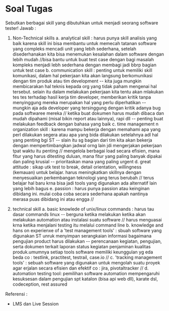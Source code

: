 # Soal Tugas
Sebutkan berbagai skill yang dibutuhkan untuk menjadi seorang software tester!
Jawab : 
1. Non-Technical skills
a. analytical skill : harus punya skill analisis yang baik karena skill ini bisa membantu untuk memecah tatanan software yang compleks mencadi unit yang lebih sederhana, setelah disederhanakan kita bisa menemukan kesalahan dalam software dengan lebih mudah
//bisa bantu untuk buat test case dengan bagi masalah kompleks menjadi lebh sederhana dengan membagi jadi bbrp bagian untuk test case
b. communication skill : penting untuk memiliki skill komunikasi, dalam hal pekerjaan kita akan langsung berkomunikasi dengan tim produk atau tim development -- kita juga mungkin membicarakan hal teknis kepada org yang tidak paham mengenai hal tersebut. selain itu dalam melakukan pekerjaan kita tentu akan mlakukan tes tes terhadap hasil kerja tim developer, memberikan kritik tanpa menyinggung mereka merupakan hal yang perlu diperhatikan -- mungkin aja ada developer yang tersinggung dengan kritik adanya bug pada softwaree mereka
// ketika buat dokumen harus mudah dibaca dan mudah dipahami (misal bikin report atau lainnya), rapi dll -- penting buat melakukan feedback dengan bahasa yang baik
c. time management n organization skill : karena mampu bekerja dengan memahami apa yang perl dilakukan segera atau apa yang bida dilakukan setelahnya adl hal yang penting bgi ST -- slain itu sg bagian dari tim kita akan bekerja dengan mempertimbangkan jadwal orng lain jdi mengerjakan pekerjaan tpat waktu itu penting
// mengelola berbagai load secara efisien, mana fitur yang harus ditesting duluan, mana fitur yang paling banyak dipakai dan paling krusial -- prioritaskan mana yang paling urgent
d. great attitude : sikap utk test to break, detail orientation, willingness (kemauan) untuk belajar. harus meningkatkan skillnya dengan menyesuaikan perkembangan teknologi yang terus berubah
// terus belajar hal baru krna bisa jadi tools yang digunakan ada alternatif lain yang lebih bagus 
e. passion :  harus punya passion atau keinginan dibidang ini. mulai coba coba secara sederhana apakah nantinya merasa puas dibidang ini atau engga
//

2. technical skill
a. basic knowlede of unix/linux commands : harus tau dasar commands linux -- berguna ketika melakukan ketika akan melakukan automation atau instalasi suatu software
// harus menguasai krna ketika menjalani testing itu melalui command line
b. knowledge and hans on experienxe of a 'test management tools' : sbuah software yang digunakan ST unruk menyimpan serangkaian informasi bagaimana pengujian product harus dilakukan -- perencanaan kegiatan, pengujian, serta dokumen terkait laporan status kegiatan penjaminan kualitas produk.umumnya setiap tools software memiliki keunggulan yg eda beda co : testlink, practitest, testrail, case.io
//
c. 'tracking management tools' : sebuah software yang digunakan untuk mengolah suatu proyek agar erjalan secara efisien dan efektif co : jira, pivotaltracker
//
d.  automation testing tool: pemilihan software automation mempengaruhi kesuksesan dalam pengujian spt katalon (bisa api web dll), karate dsl, codeception, rest assured

Referensi : 
- LMS dan Live Session
